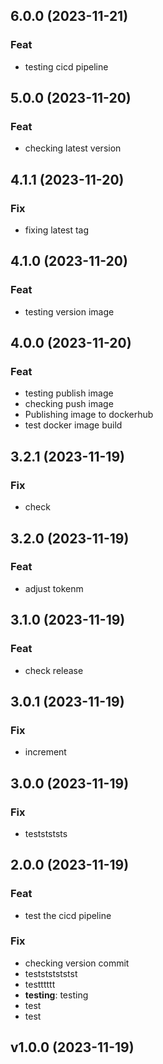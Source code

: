 ## 6.0.0 (2023-11-21)

### Feat

- testing cicd pipeline

## 5.0.0 (2023-11-20)

### Feat

- checking latest version

## 4.1.1 (2023-11-20)

### Fix

- fixing latest tag

## 4.1.0 (2023-11-20)

### Feat

- testing version image

## 4.0.0 (2023-11-20)

### Feat

- testing publish image
- checking push image
- Publishing image to dockerhub
- test docker image build

## 3.2.1 (2023-11-19)

### Fix

- check

## 3.2.0 (2023-11-19)

### Feat

- adjust tokenm

## 3.1.0 (2023-11-19)

### Feat

- check release

## 3.0.1 (2023-11-19)

### Fix

- increment

## 3.0.0 (2023-11-19)

### Fix

- teststststs

## 2.0.0 (2023-11-19)

### Feat

- test the cicd pipeline

### Fix

- checking version commit
- testststststst
- testttttt
- **testing**: testing
- test
- test

## v1.0.0 (2023-11-19)
